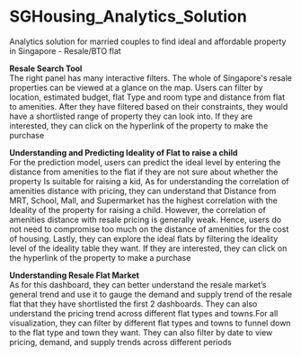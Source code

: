 # SGHousing_Analytics_Solution
Analytics solution for married couples to find ideal and affordable property in Singapore - Resale/BTO flat

**Resale Search Tool**<br>
The right panel has many interactive filters. The whole of Singapore's resale properties can be viewed at a glance on the map. Users can filter by location, estimated budget, flat Type and room type and distance from flat to amenities. After they have filtered based on their constraints, they would have a shortlisted range of property they can look into. If they are interested, they can click on the hyperlink of the property to make the purchase

**Understanding and Predicting Ideality of Flat to raise a child**<br>
For the prediction model, users can predict the ideal level by entering the distance from amenities to the flat if they are not sure about whether the property Is suitable for raising a kid, As for understanding the correlation of amenities distance with pricing, they can understand that Distance from MRT, School, Mall, and Supermarket has the highest correlation with the Ideality of the property for raising a child. However, the correlation of amenities distance with resale pricing is generally weak. Hence, users do not need to compromise too much on the distance of amenities for the cost of housing. Lastly, they can explore the ideal flats by filtering the ideality level of the ideality table they want. If they are interested, they can click on the hyperlink of the property to make a purchase


**Understanding Resale Flat Market**<br>
As for this dashboard, they can better understand the resale market’s general trend and use it to gauge the demand and supply trend of the resale flat that they have shortlisted the first 2 dashboards. They can also understand the pricing trend across different flat types and towns.For all visualization, they can filter by different flat types and towns to funnel down to the flat type and town they want. They can also filter by date to view pricing, demand, and supply trends across different periods
